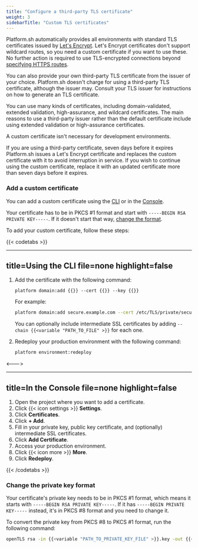 ```yaml
---
title: "Configure a third-party TLS certificate"
weight: 3
sidebarTitle: "Custom TLS certificates"
---
```


Platform.sh automatically provides all environments with standard TLS certificates issued by [Let's Encrypt](https://letsencrypt.org/).
Let's Encrypt certificates don't support wildcard routes,
  so you need a custom certificate if you want to use these.
No further action is required to use TLS-encrypted connections beyond [specifying HTTPS routes](../../define-routes/https.md).

You can also provide your own third-party TLS certificate from the issuer of your choice.
Platform.sh doesn't charge for using a third-party TLS certificate, although the issuer may.
Consult your TLS issuer for instructions on how to generate an TLS certificate.

You can use many kinds of certificates, including domain-validated, extended validation, high-assurance, and wildcard certificates.
The main reasons to use a third-party issuer rather than the default certificate include using extended validation or high-assurance certificates.

A custom certificate isn't necessary for development environments.

If you are using a third-party certificate, seven days before it expires
Platform.sh issues a Let's Encrypt certificate and replaces the custom certificate with it to avoid interruption in service.
If you wish to continue using the custom certificate,
replace it with an updated certificate more than seven days before it expires.

### Add a custom certificate

You can add a custom certificate using the [CLI](../../administration/cli/_index.md) or in the [Console](../../administration/web/_index.md).

Your certificate has to be in PKCS #1 format and start with `-----BEGIN RSA PRIVATE KEY-----`.
If it doesn't start that way, [change the format](#change-the-private-key-format).

To add your custom certificate, follow these steps:

{{< codetabs >}}

---
title=Using the CLI
file=none
highlight=false
---

1. Add the certificate with the following command:

   <!-- This is in HTML to get the variable shortcode to work properly -->
   <div class="highlight"><pre class="chroma"><code class="language-bash" data-lang="bash">platform domain:add {{<variable "YOUR_DOMAIN" >}} --cert {{<variable "PATH_TO_CERTIFICATE_FILE" >}} --key {{<variable "PATH_TO_PRIVATE_KEY_FILE" >}}</code></pre></div>

   For example:

   ```bash
   platform domain:add secure.example.com --cert /etc/TLS/private/secure-example-com.crt --key /etc/TLS/private/secure-example-com.key
   ```

   You can optionally include intermediate SSL certificates by adding <code>&hyphen;&hyphen;chain {{<variable "PATH_TO_FILE" >}}</code> for each one.

2. Redeploy your production environment with the following command:

   ```bash
   platform environment:redeploy
   ```

<--->

---
title=In the Console
file=none
highlight=false
---

1. Open the project where you want to add a certificate.
2. Click {{< icon settings >}} **Settings**.
3. Click **Certificates**.
4. Click **+ Add**.
5. Fill in your private key, public key certificate, and (optionally) intermediate SSL certificates.
6. Click **Add Certificate**.
7. Access your production environment.
8. Click {{< icon more >}} **More**.
9. Click **Redeploy**.

{{< /codetabs >}}

### Change the private key format

Your certificate's private key needs to be in PKCS #1 format, which means it starts with `-----BEGIN RSA PRIVATE KEY-----`.
If it has `-----BEGIN PRIVATE KEY-----` instead, it's in PKCS #8 format and you need to change it.

To convert the private key from PKCS #8 to PKCS #1 format, run the following command:

```bash
openTLS rsa -in {{<variable "PATH_TO_PRIVATE_KEY_FILE" >}}.key -out {{<variable "PATH_TO_PRIVATE_KEY_FILE" >}}.rsa.key
```

